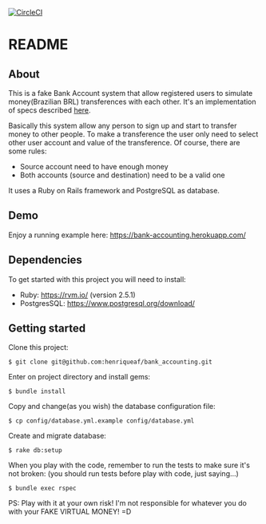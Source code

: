 [![CircleCI](https://circleci.com/gh/henriqueaf/bank_accounting/tree/master.svg?style=svg)](https://circleci.com/gh/henriqueaf/bank_accounting/tree/master)

# README
## About
This is a fake Bank Account system that allow registered users to simulate money(Brazilian BRL) transferences with each other. It's an implementation of specs described [here](https://gist.github.com/bezelga/f4f6c065a454665122b875b1566d5178).

Basically this system allow any person to sign up and start to transfer money to other people. To make a transference the user only need to select other user account and value of the transference. Of course, there are some rules:
* Source account need to have enough money
* Both accounts (source and destination) need to be a valid one

It uses a Ruby on Rails framework and PostgreSQL as database.

## Demo
Enjoy a running example here: https://bank-accounting.herokuapp.com/

## Dependencies
To get started with this project you will need to install:
* Ruby: https://rvm.io/ (version 2.5.1)
* PostgresSQL: https://www.postgresql.org/download/

## Getting started
Clone this project:
```
$ git clone git@github.com:henriqueaf/bank_accounting.git
```

Enter on project directory and install gems:
```
$ bundle install
```

Copy and change(as you wish) the database configuration file:
```
$ cp config/database.yml.example config/database.yml
```

Create and migrate database:
```
$ rake db:setup
```

When you play with the code, remember to run the tests to make sure it's not broken: (you should run tests before play with code, just saying...)
```
$ bundle exec rspec
```

PS: Play with it at your own risk! I'm not responsible for whatever you do with your FAKE VIRTUAL MONEY! =D
